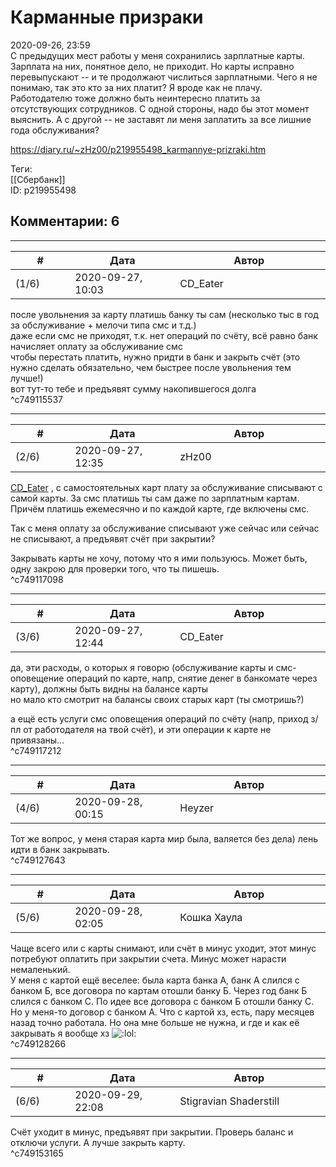 Карманные призраки
==================

  
2020-09-26, 23:59  
 С предыдущих мест работы у меня сохранились зарплатные карты. Зарплата на них, понятное дело, не приходит. Но карты исправно перевыпускают -- и те продолжают числиться зарплатными. Чего я не понимаю, так это кто за них платит? Я вроде как не плачу. Работодателю тоже должно быть неинтересно платить за отсутствующих сотрудников. С одной стороны, надо бы этот момент выяснить. А с другой -- не заставят ли меня заплатить за все лишние года обслуживания?   
  
<https://diary.ru/~zHz00/p219955498_karmannye-prizraki.htm>  
  
Теги:  
[[Сбербанк]]  
ID: p219955498  


Комментарии: 6
--------------

  


---



|         #         |              Дата              |                     Автор                     |           ID           |
| --- | --- | --- | --- |
| (1/6) | 2020-09-27, 10:03 | CD\_Eater | c749115537 |

  
 после увольнения за карту платишь банку ты сам (несколько тыс в год за обслуживание + мелочи типа смс и т.д.)   
 даже если смс не приходят, т.к. нет операций по счёту, всё равно банк начисляет оплату за обслуживание смс   
 чтобы перестать платить, нужно придти в банк и закрыть счёт (это нужно сделать обязательно, чем быстрее после увольнения тем лучше!)   
 вот тут-то тебе и предъявят сумму накопившегося долга   
 ^c749115537

---



|         #         |              Дата              |                     Автор                     |           ID           |
| --- | --- | --- | --- |
| (2/6) | 2020-09-27, 12:35 | zHz00 | c749117098 |

  
  [CD\_Eater](http://cd-eater.diary.ru "Записки ДискоЕда")  , с самостоятельных карт плату за обслуживание списывают с самой карты. За смс платишь ты сам даже по зарплатным картам. Причём платишь ежемесячно и по каждой карте, где включены смс.   
   
 Так с меня оплату за обслуживание списывают уже сейчас или сейчас не списывают, а предъявят счёт при закрытии?   
   
 Закрывать карты не хочу, потому что я ими пользуюсь. Может быть, одну закрою для проверки того, что ты пишешь.   
 ^c749117098

---



|         #         |              Дата              |                     Автор                     |           ID           |
| --- | --- | --- | --- |
| (3/6) | 2020-09-27, 12:44 | CD\_Eater | c749117212 |

  
 да, эти расходы, о которых я говорю (обслуживание карты и смс-оповещение операций по карте, напр, снятие денег в банкомате через карту), должны быть видны на балансе карты   
 но мало кто смотрит на балансы своих старых карт (ты смотришь?)   
   
 а ещё есть услуги смс оповещения операций по счёту (напр, приход з/пл от работодателя на твой счёт), и эти операции к карте не привязаны...   
 ^c749117212

---



|         #         |              Дата              |                     Автор                     |           ID           |
| --- | --- | --- | --- |
| (4/6) | 2020-09-28, 00:15 | Heyzer | c749127643 |

  
 Тот же вопрос, у меня старая карта мир была, валяется без дела) лень идти в банк закрывать.   
 ^c749127643

---



|         #         |              Дата              |                     Автор                     |           ID           |
| --- | --- | --- | --- |
| (5/6) | 2020-09-28, 02:05 | Кошка Хаула | c749128266 |

  
 Чаще всего или с карты снимают, или счёт в минус уходит, этот минус потребуют оплатить при закрытии счета. Минус может нарасти немаленький.   
 У меня с картой ещё веселее: была карта банка А, банк А слился с банком Б, все договора по картам отошли банку Б. Через год банк Б слился с банком С. По идее все договора с банком Б отошли банку С. Но у меня-то договор с банком А. Что с картой хз, есть, пару месяцев назад точно работала. Но она мне больше не нужна, и где и как её закрывать я вообще хз ![:lol:](http://static.diary.ru/picture/1135.gif)   
 ^c749128266

---



|         #         |              Дата              |                     Автор                     |           ID           |
| --- | --- | --- | --- |
| (6/6) | 2020-09-29, 22:08 | Stigravian Shaderstill | c749153165 |

  
 Счёт уходит в минус, предъявят при закрытии. Проверь баланс и отключи услуги. А лучше закрыть карту.   
 ^c749153165